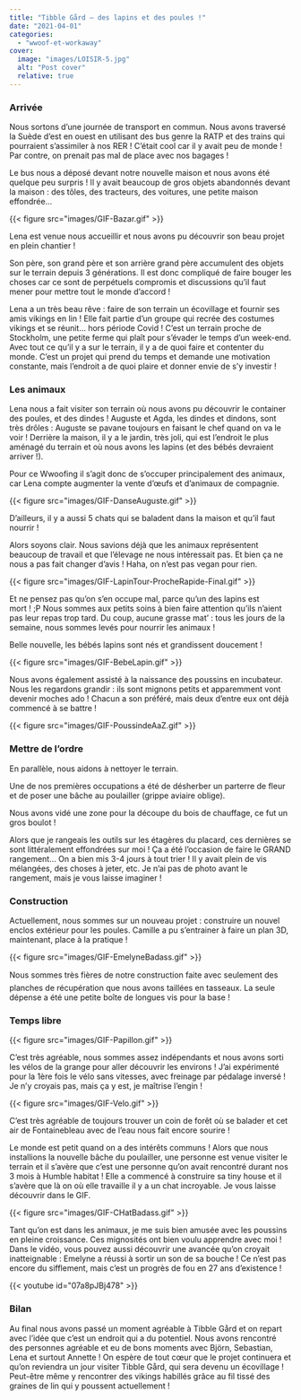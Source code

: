```yaml
---
title: "Tibble Gård – des lapins et des poules !"
date: "2021-04-01"
categories: 
  - "wwoof-et-workaway"
cover:
  image: "images/LOISIR-5.jpg"
  alt: "Post cover"
  relative: true
---
```


### Arrivée

Nous sortons d’une journée de transport en commun. Nous avons traversé la Suède d’est en ouest en utilisant des bus genre la RATP et des trains qui pourraient s’assimiler à nos RER ! C’était cool car il y avait peu de monde ! Par contre, on prenait pas mal de place avec nos bagages !

Le bus nous a déposé devant notre nouvelle maison et nous avons été quelque peu surpris ! Il y avait beaucoup de gros objets abandonnés devant la maison : des tôles, des tracteurs, des voitures, une petite maison effondrée…

{{< figure src="images/GIF-Bazar.gif" >}}

Lena est venue nous accueillir et nous avons pu découvrir son beau projet en plein chantier !

Son père, son grand père et son arrière grand père accumulent des objets sur le terrain depuis 3 générations. Il est donc compliqué de faire bouger les choses car ce sont de perpétuels compromis et discussions qu’il faut mener pour mettre tout le monde d’accord !

Lena a un très beau rêve : faire de son terrain un écovillage et fournir ses amis vikings en lin ! Elle fait partie d’un groupe qui recrée des costumes vikings et se réunit… hors période Covid ! C’est un terrain proche de Stockholm, une petite ferme qui plaît pour s’évader le temps d’un week-end. Avec tout ce qu’il y a sur le terrain, il y a de quoi faire et contenter du monde. C’est un projet qui prend du temps et demande une motivation constante, mais l’endroit a de quoi plaire et donner envie de s’y investir !

### Les animaux

Lena nous a fait visiter son terrain où nous avons pu découvrir le container des poules, et des dindes ! Auguste et Agda, les dindes et dindons, sont très drôles : Auguste se pavane toujours en faisant le chef quand on va le voir ! Derrière la maison, il y a le jardin, très joli, qui est l’endroit le plus aménagé du terrain et où nous avons les lapins (et des bébés devraient arriver !).

Pour ce Wwoofing il s’agit donc de s’occuper principalement des animaux, car Lena compte augmenter la vente d’œufs et d’animaux de compagnie.

{{< figure src="images/GIF-DanseAuguste.gif" >}}

D’ailleurs, il y a aussi 5 chats qui se baladent dans la maison et qu’il faut nourrir !

Alors soyons clair. Nous savions déjà que les animaux représentent beaucoup de travail et que l’élevage ne nous intéressait pas. Et bien ça ne nous a pas fait changer d’avis ! Haha, on n’est pas vegan pour rien.

{{< figure src="images/GIF-LapinTour-ProcheRapide-Final.gif" >}}

Et ne pensez pas qu’on s’en occupe mal, parce qu’un des lapins est mort ! ;P Nous sommes aux petits soins à bien faire attention qu’ils n’aient pas leur repas trop tard. Du coup, aucune grasse mat’ : tous les jours de la semaine, nous sommes levés pour nourrir les animaux !

Belle nouvelle, les bébés lapins sont nés et grandissent doucement !

{{< figure src="images/GIF-BebeLapin.gif" >}}

Nous avons également assisté à la naissance des poussins en incubateur. Nous les regardons grandir : ils sont mignons petits et apparemment vont devenir moches ado ! Chacun a son préféré, mais deux d’entre eux ont déjà commencé à se battre !

{{< figure src="images/GIF-PoussindeAaZ.gif" >}}

### Mettre de l’ordre

En parallèle, nous aidons à nettoyer le terrain.

Une de nos premières occupations a été de désherber un parterre de fleur et de poser une bâche au poulailler (grippe aviaire oblige).

Nous avons vidé une zone pour la découpe du bois de chauffage, ce fut un gros boulot !

Alors que je rangeais les outils sur les étagères du placard, ces dernières se sont littéralement effondrées sur moi ! Ça a été l’occasion de faire le GRAND rangement… On a bien mis 3-4 jours à tout trier ! Il y avait plein de vis mélangées, des choses à jeter, etc. Je n’ai pas de photo avant le rangement, mais je vous laisse imaginer !

### Construction

Actuellement, nous sommes sur un nouveau projet : construire un nouvel enclos extérieur pour les poules. Camille a pu s’entrainer à faire un plan 3D, maintenant, place à la pratique !

{{< figure src="images/GIF-EmelyneBadass.gif" >}}

Nous sommes très fières de notre construction faite avec seulement des planches de récupération que nous avons taillées en tasseaux. La seule dépense a été une petite boîte de longues vis pour la base !

### Temps libre

{{< figure src="images/GIF-Papillon.gif" >}}

C’est très agréable, nous sommes assez indépendants et nous avons sorti les vélos de la grange pour aller découvrir les environs ! J’ai expérimenté pour la 1ère fois le vélo sans vitesses, avec freinage par pédalage inversé ! Je n’y croyais pas, mais ça y est, je maîtrise l’engin !

{{< figure src="images/GIF-Velo.gif" >}}

C’est très agréable de toujours trouver un coin de forêt où se balader et cet air de Fontainebleau avec de l’eau nous fait encore sourire !

Le monde est petit quand on a des intérêts communs ! Alors que nous installions la nouvelle bâche du poulailler, une personne est venue visiter le terrain et il s’avère que c’est une personne qu’on avait rencontré durant nos 3 mois à Humble habitat ! Elle a commencé à construire sa tiny house et il s’avère que là on où elle travaille il y a un chat incroyable. Je vous laisse découvrir dans le GIF.

{{< figure src="images/GIF-CHatBadass.gif" >}}

Tant qu’on est dans les animaux, je me suis bien amusée avec les poussins en pleine croissance. Ces mignosités ont bien voulu apprendre avec moi ! Dans le vidéo, vous pouvez aussi découvrir une avancée qu’on croyait inatteignable : Emelyne a réussi à sortir un son de sa bouche ! Ce n’est pas encore du sifflement, mais c’est un progrès de fou en 27 ans d’existence !

{{< youtube id="07a8pJBj478" >}}
 <br/>

### Bilan

Au final nous avons passé un moment agréable à Tibble Gård et on repart avec l’idée que c’est un endroit qui a du potentiel. Nous avons rencontré des personnes agréable et eu de bons moments avec Björn, Sebastian, Lena et surtout Annette ! On espère de tout cœur que le projet continuera et qu’on reviendra un jour visiter Tibble Gård, qui sera devenu un écovillage ! Peut-être même y rencontrer des vikings habillés grâce au fil tissé des graines de lin qui y poussent actuellement !
